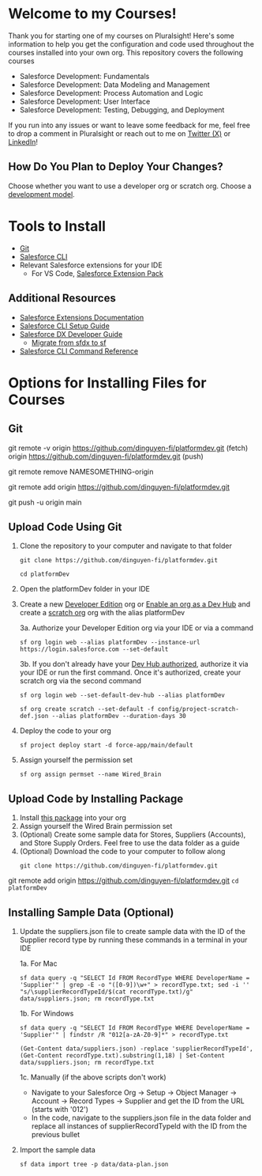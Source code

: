 # Welcome to my Courses!

Thank you for starting one of my courses on Pluralsight! Here's some information to help you get the configuration and code used throughout the courses installed into your own org. This repository covers the following courses

- Salesforce Development: Fundamentals
- Salesforce Development: Data Modeling and Management
- Salesforce Development: Process Automation and Logic
- Salesforce Development: User Interface 
- Salesforce Development: Testing, Debugging, and Deployment

If you run into any issues or want to leave some feedback for me, feel free to drop a comment in Pluralsight or reach out to me on [Twitter (X)](https://twitter.com/adam17amo) or [LinkedIn](https://www.linkedin.com/in/adamolshansky/)!

## How Do You Plan to Deploy Your Changes?

Choose whether you want to use a developer org or scratch org. Choose a [development model](https://developer.salesforce.com/tools/vscode/en/user-guide/development-models).

# Tools to Install
- [Git](https://git-scm.com/book/en/v2/Getting-Started-Installing-Git)
- [Salesforce CLI](https://developer.salesforce.com/docs/atlas.en-us.sfdx_setup.meta/sfdx_setup/sfdx_setup_install_cli.htm)
- Relevant Salesforce extensions for your IDE
    - For VS Code, [Salesforce Extension Pack](https://marketplace.visualstudio.com/items?itemName=salesforce.salesforcedx-vscode)

## Additional Resources

- [Salesforce Extensions Documentation](https://developer.salesforce.com/tools/vscode/)
- [Salesforce CLI Setup Guide](https://developer.salesforce.com/docs/atlas.en-us.sfdx_setup.meta/sfdx_setup/sfdx_setup_intro.htm)
- [Salesforce DX Developer Guide](https://developer.salesforce.com/docs/atlas.en-us.sfdx_dev.meta/sfdx_dev/sfdx_dev_intro.htm)
    - [Migrate from sfdx to sf](https://developer.salesforce.com/docs/atlas.en-us.sfdx_setup.meta/sfdx_setup/sfdx_setup_move_to_sf_v2.htm)
- [Salesforce CLI Command Reference](https://developer.salesforce.com/docs/atlas.en-us.sfdx_cli_reference.meta/sfdx_cli_reference/cli_reference_unified.htm)

# Options for Installing Files for Courses

## Git 
git remote -v
    origin  https://github.com/dinguyen-fi/platformdev.git (fetch)
    origin  https://github.com/dinguyen-fi/platformdev.git (push)

git remote remove NAMESOMETHING-origin

git remote add origin https://github.com/dinguyen-fi/platformdev.git

git push -u origin main

## Upload Code Using Git

1. Clone the repository to your computer and navigate to that folder
    ```
    git clone https://github.com/dinguyen-fi/platformdev.git
    ```
    ```
    cd platformDev
    ```
2. Open the platformDev folder in your IDE
3. Create a new [Developer Edition](https://developer.salesforce.com/signup) org or [Enable an org as a Dev Hub](https://help.salesforce.com/s/articleView?id=sf.sfdx_setup_enable_devhub.htm&type=5) and create a [scratch org](https://developer.salesforce.com/docs/atlas.en-us.sfdx_dev.meta/sfdx_dev/sfdx_dev_scratch_orgs_create.htm) org with the alias platformDev

    3a. Authorize your Developer Edition org via your IDE or via a command
    ```
    sf org login web --alias platformDev --instance-url https://login.salesforce.com --set-default
    ```
    3b. If you don't already have your [Dev Hub authorized](https://developer.salesforce.com/docs/atlas.en-us.sfdx_dev.meta/sfdx_dev/sfdx_dev_cli_usernames_orgs.htm), authorize it via your IDE or run the first command. Once it's authorized, create your scratch org via the second command
    ```
    sf org login web --set-default-dev-hub --alias platformDev
    ```
    ```
    sf org create scratch --set-default -f config/project-scratch-def.json --alias platformDev --duration-days 30
    ```
4. Deploy the code to your org
   ```
   sf project deploy start -d force-app/main/default
   ```
5. Assign yourself the permission set
    ```
    sf org assign permset --name Wired_Brain
    ```

## Upload Code by Installing Package

1. Install [this package](https://login.salesforce.com/packaging/installPackage.apexp?p0=04t5f000000zem7) into your org
2. Assign yourself the Wired Brain permission set
3. (Optional) Create some sample data for Stores, Suppliers (Accounts), and Store Supply Orders. Feel free to use the data folder as a guide
4. (Optional) Download the code to your computer to follow along
    ```
    git clone https://github.com/dinguyen-fi/platformdev.git
    ```
git remote add origin https://github.com/dinguyen-fi/platformdev.git
    ```
    cd platformDev
    ```

## Installing Sample Data (Optional)
1. Update the suppliers.json file to create sample data with the ID of the Supplier record type by running these commands in a terminal in your IDE

    1a. For Mac
    ```
    sf data query -q "SELECT Id FROM RecordType WHERE DeveloperName = 'Supplier'" | grep -E -o "([0-9])\w+" > recordType.txt; sed -i '' "s/\supplierRecordTypeId/$(cat recordType.txt)/g" data/suppliers.json; rm recordType.txt
    ```

    1b. For Windows
    ```
    sf data query -q "SELECT Id FROM RecordType WHERE DeveloperName = 'Supplier'" | findstr /R "012[a-zA-Z0-9]*" > recordType.txt
    ```
    ```
    (Get-Content data/suppliers.json) -replace 'supplierRecordTypeId', (Get-Content recordType.txt).substring(1,18) | Set-Content data/suppliers.json; rm recordType.txt
    
    ```

    1c. Manually (if the above scripts don't work)
    - Navigate to your Salesforce Org -> Setup -> Object Manager -> Account -> Record Types -> Supplier and get the ID from the URL (starts with '012')
    - In the code, navigate to the suppliers.json file in the data folder and replace all instances of supplierRecordTypeId with the ID from the previous bullet

2. Import the sample data
    ```
    sf data import tree -p data/data-plan.json
    ```